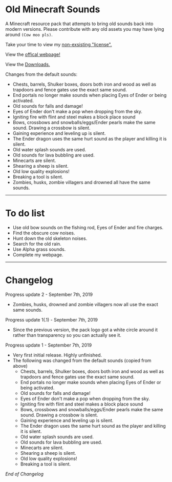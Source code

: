 # Old Minecraft Sounds

A Minecraft resource pack that attempts to bring old sounds back into modern versions.
Please contribute with any old assets you may have lying around `(Cow moo pls)`.

Take your time to view my [non-exsisting "license".](LICENSE.MD)

View the [offical webpage!](https://thethunderguys.github.io/OldMinecraftSounds/index.html)

View the [Downloads.](https://github.com/TheThunderGuyS/OldMinecraftSounds/releases)

Changes from the default sounds:
- Chests, barrels, Shulker boxes, doors both iron and wood as well as trapdoors and fence gates use the exact same sound.
- End portals no longer make sounds when placing Eyes of Ender or being activated.
- Old sounds for falls and damage!
- Eyes of Ender don't make a pop when dropping from the sky.
- Igniting fire with flint and steel makes a block place sound
- Bows, crossbows and snowballs/eggs/Ender pearls make the same sound. Drawing a crossbow is silent.
- Gaining experience and leveling up is silent.
- The Ender dragon uses the same hurt sound as the player and killing it is silent.
- Old water splash sounds are used.
- Old sounds for lava bubbling are used.
- Minecarts are silent.
- Shearing a sheep is silent.
- Old low quality explosions!
- Breaking a tool is silent.
- Zombies, husks, zombie villagers and drowned all have the same sounds.

**********
# To do list

- Use old bow sounds on the fishing rod, Eyes of Ender and fire charges.
- Find the obscure cow noises.
- Hunt down the old skeleton noises.
- Search for the old rain.
- Use Alpha grass sounds.
- Complete my webpage.
************************************************************************
# Changelog

Progress update 2 - September 7th, 2019
- Zombies, husks, drowned and zombie villagers now all use the exact same sounds.

Progress update 1(.1) - September 7th, 2019
- Since the previous version, the pack logo got a white circle around it rather than transparency so you can actually see it.

Progress update 1 - September 7th, 2019

- Very first initial release. Highly unfinished.
- The following was changed from the default sounds (copied from above)
  - Chests, barrels, Shulker boxes, doors both iron and wood as well as trapdoors and fence gates use the exact same sound.
  - End portals no longer make sounds when placing Eyes of Ender or being activated.
  - Old sounds for falls and damage!
  - Eyes of Ender don't make a pop when dropping from the sky.
  - Igniting fire with flint and steel makes a block place sound
  - Bows, crossbows and snowballs/eggs/Ender pearls make the same sound. Drawing a crossbow is silent.
  - Gaining experience and leveling up is silent.
  - The Ender dragon uses the same hurt sound as the player and killing it is silent.
  - Old water splash sounds are used.
  - Old sounds for lava bubbling are used.
  - Minecarts are silent.
  - Shearing a sheep is silent.
  - Old low quality explosions!
  - Breaking a tool is silent.

*End of Changelog*
